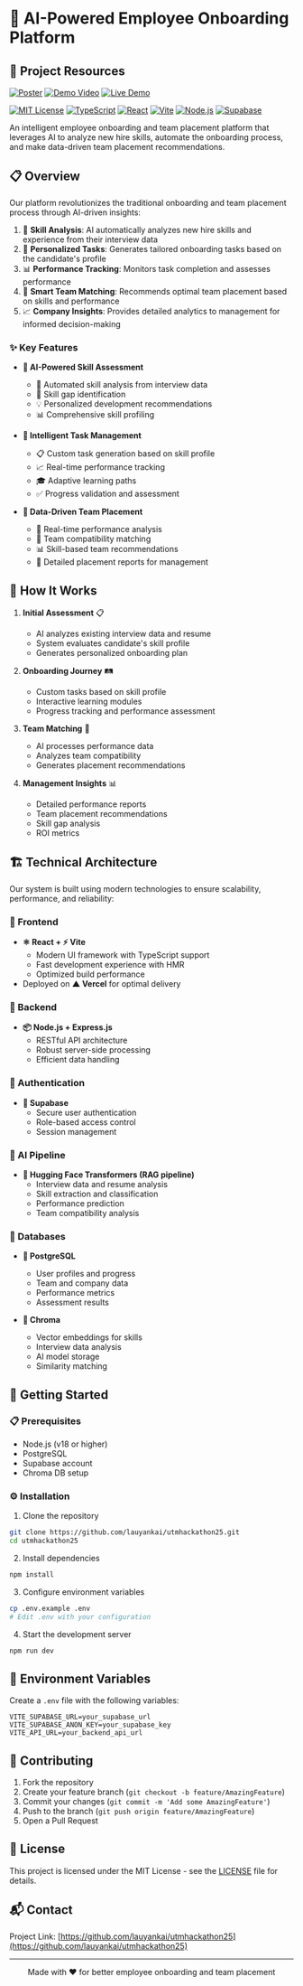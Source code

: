 # 🚀 AI-Powered Employee Onboarding Platform

## 🔗 Project Resources

[![Poster](https://img.shields.io/badge/Project_Poster-FF0000?style=for-the-badge&logo=adobe&logoColor=white)](https://drive.google.com/drive/folders/1zr9H8x9S6uoK3gwoSfQSqJCtTD7FN8-K?usp=sharing)
[![Demo Video](https://img.shields.io/badge/Demo_Video-4285F4?style=for-the-badge&logo=google-drive&logoColor=white)](https://drive.google.com/drive/folders/1IW_6R1-VZkp6ejag5rUf9x6r1oo2fM-K?usp=sharing)
[![Live Demo](https://img.shields.io/badge/Live_Demo-000000?style=for-the-badge&logo=vercel&logoColor=white)](https://utmhackathon25.vercel.app/)

[![MIT License](https://img.shields.io/badge/License-MIT-green.svg)](https://choosealicense.com/licenses/mit/)
[![TypeScript](https://img.shields.io/badge/TypeScript-007ACC?style=flat&logo=typescript&logoColor=white)](https://www.typescriptlang.org/)
[![React](https://img.shields.io/badge/React-20232A?style=flat&logo=react&logoColor=61DAFB)](https://reactjs.org/)
[![Vite](https://img.shields.io/badge/Vite-B73BFE?style=flat&logo=vite&logoColor=FFD62E)](https://vitejs.dev/)
[![Node.js](https://img.shields.io/badge/Node.js-339933?style=flat&logo=nodedotjs&logoColor=white)](https://nodejs.org/)
[![Supabase](https://img.shields.io/badge/Supabase-181818?style=flat&logo=supabase&logoColor=white)](https://supabase.com/)

An intelligent employee onboarding and team placement platform that leverages AI to analyze new hire skills, automate the onboarding process, and make data-driven team placement recommendations.

## 📋 Overview

Our platform revolutionizes the traditional onboarding and team placement process through AI-driven insights:

1. 📄 **Skill Analysis**: AI automatically analyzes new hire skills and experience from their interview data
2. 🎯 **Personalized Tasks**: Generates tailored onboarding tasks based on the candidate's profile
3. 📊 **Performance Tracking**: Monitors task completion and assesses performance
4. 🤝 **Smart Team Matching**: Recommends optimal team placement based on skills and performance
5. 📈 **Company Insights**: Provides detailed analytics to management for informed decision-making

### ✨ Key Features

- **🧠 AI-Powered Skill Assessment**
  - 📄 Automated skill analysis from interview data
  - 🎯 Skill gap identification
  - 💡 Personalized development recommendations
  - 📊 Comprehensive skill profiling

- **🤖 Intelligent Task Management**
  - 📋 Custom task generation based on skill profile
  - 📈 Real-time performance tracking
  - 🎓 Adaptive learning paths
  - ✅ Progress validation and assessment

- **🎯 Data-Driven Team Placement**
  - 🔄 Real-time performance analysis
  - 👥 Team compatibility matching
  - 📊 Skill-based team recommendations
  - 📑 Detailed placement reports for management

## 🔄 How It Works

1. **Initial Assessment** 📋
   - AI analyzes existing interview data and resume
   - System evaluates candidate's skill profile
   - Generates personalized onboarding plan

2. **Onboarding Journey** 🛤️
   - Custom tasks based on skill profile
   - Interactive learning modules
   - Progress tracking and performance assessment

3. **Team Matching** 🤝
   - AI processes performance data
   - Analyzes team compatibility
   - Generates placement recommendations

4. **Management Insights** 📊
   - Detailed performance reports
   - Team placement recommendations
   - Skill gap analysis
   - ROI metrics

## 🏗️ Technical Architecture

Our system is built using modern technologies to ensure scalability, performance, and reliability:

### 🎨 Frontend
- **⚛️ React + ⚡ Vite**
  - Modern UI framework with TypeScript support
  - Fast development experience with HMR
  - Optimized build performance
- Deployed on **▲ Vercel** for optimal delivery

### 🔧 Backend
- **📦 Node.js + Express.js**
  - RESTful API architecture
  - Robust server-side processing
  - Efficient data handling

### 🔐 Authentication
- **🔑 Supabase**
  - Secure user authentication
  - Role-based access control
  - Session management

### 🧠 AI Pipeline
- **🤗 Hugging Face Transformers (RAG pipeline)**
  - Interview data and resume analysis
  - Skill extraction and classification
  - Performance prediction
  - Team compatibility analysis

### 💾 Databases
- **🐘 PostgreSQL**
  - User profiles and progress
  - Team and company data
  - Performance metrics
  - Assessment results

- **🎨 Chroma**
  - Vector embeddings for skills
  - Interview data analysis
  - AI model storage
  - Similarity matching

## 🚀 Getting Started

### 📋 Prerequisites
- Node.js (v18 or higher)
- PostgreSQL
- Supabase account
- Chroma DB setup

### ⚙️ Installation

1. Clone the repository
```bash
git clone https://github.com/lauyankai/utmhackathon25.git
cd utmhackathon25
```

2. Install dependencies
```bash
npm install
```

3. Configure environment variables
```bash
cp .env.example .env
# Edit .env with your configuration
```

4. Start the development server
```bash
npm run dev
```

## 🔑 Environment Variables

Create a `.env` file with the following variables:

```env
VITE_SUPABASE_URL=your_supabase_url
VITE_SUPABASE_ANON_KEY=your_supabase_key
VITE_API_URL=your_backend_api_url
```

## 🤝 Contributing

1. Fork the repository
2. Create your feature branch (`git checkout -b feature/AmazingFeature`)
3. Commit your changes (`git commit -m 'Add some AmazingFeature'`)
4. Push to the branch (`git push origin feature/AmazingFeature`)
5. Open a Pull Request

## 📄 License

This project is licensed under the MIT License - see the [LICENSE](LICENSE) file for details.

## 📬 Contact

Project Link: [https://github.com/lauyankai/utmhackathon25](https://github.com/lauyankai/utmhackathon25)

---
<div align="center">
Made with ❤️ for better employee onboarding and team placement
</div>
